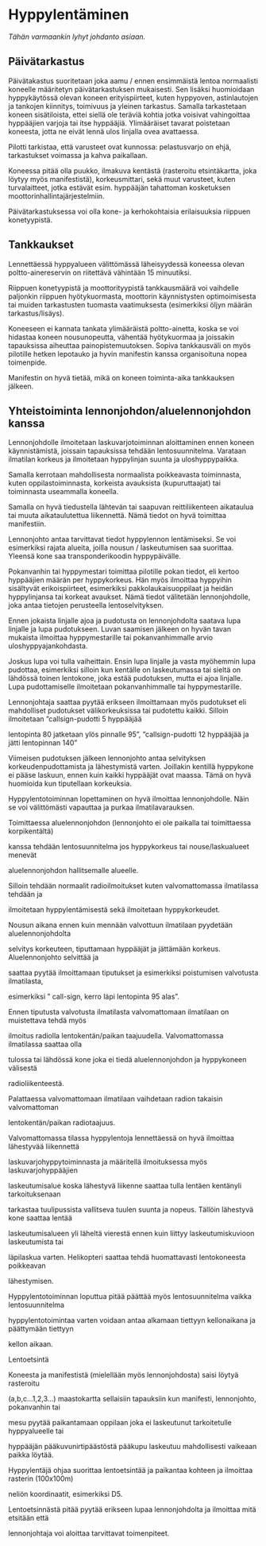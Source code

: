 
# Hyppylentäminen

*Tähän varmaankin lyhyt johdanto asiaan.*


## Päivätarkastus


Päivätakastus suoritetaan joka aamu / ennen ensimmäistä lentoa normaalisti koneelle määritetyn päivätarkastuksen mukaisesti. Sen lisäksi huomioidaan hyppykäytössä olevan koneen erityispiirteet, kuten hyppyoven, astinlautojen ja tankojen kiinnitys, toimivuus ja yleinen tarkastus. Samalla tarkastetaan koneen sisätiloista, ettei siellä ole teräviä kohtia jotka voisivat vahingoittaa hyppääjien varjoja tai itse hyppääjiä. Ylimääräiset tavarat poistetaan koneesta, jotta ne eivät lennä ulos linjalla ovea avattaessa.

Pilotti tarkistaa, että varusteet ovat kunnossa: pelastusvarjo on ehjä, tarkastukset voimassa ja kahva paikallaan. 

Koneessa pitää olla puukko, ilmakuva kentästä (rasteroitu etsintäkartta, joka löytyy myös manifestistä), korkeusmittari, sekä muut varusteet, kuten turvalaitteet, jotka estävät esim. hyppääjän tahattoman kosketuksen moottorinhallintajärjestelmiin.

Päivätarkastuksessa voi olla kone- ja kerhokohtaisia erilaisuuksia riippuen konetyypistä.

## Tankkaukset

Lennettäessä hyppyalueen välittömässä läheisyydessä koneessa olevan poltto-ainereservin on riitettävä vähintään 15 minuutiksi.

Riippuen konetyypistä ja moottorityypistä tankkausmäärä voi vaihdelle paljonkin riippuen hyötykuormasta, moottorin käynnistysten optimoimisesta tai muiden tarkastusten tuomasta vaatimuksesta (esimerkiksi öljyn määrän tarkastus/lisäys).

Koneeseen ei kannata tankata ylimääräistä poltto-ainetta, koska se voi hidastaa koneen nousunopeutta, vähentää hyötykuormaa ja joissakin tapauksissa aiheuttaa painopistemuutoksen. Sopiva tankkausväli on myös pilotille hetken lepotauko ja hyvin manifestin kanssa organisoituna nopea toimenpide.

Manifestin on hyvä tietää, mikä on koneen toiminta-aika tankkauksen jälkeen.


## Yhteistoiminta lennonjohdon/aluelennonjohdon kanssa

Lennonjohdolle ilmoitetaan laskuvarjotoiminnan aloittaminen ennen koneen käynnistämistä, joissain tapauksissa tehdään lentosuunnitelma. Varataan ilmatilan korkeus ja ilmoitetaan hyppylinjan suunta ja uloshyppypaikka.

Samalla kerrotaan mahdollisesta normaalista poikkeavasta toiminnasta, kuten oppilastoiminnasta, korkeista avauksista (kupuruttaajat) tai toiminnasta useammalla koneella.

Samalla on hyvä tiedustella lähtevän tai saapuvan reittiliikenteen aikataulua tai muuta aikataulutettua liikennettä. Nämä tiedot on hyvä toimittaa manifestiin.

Lennonjohto antaa tarvittavat tiedot hyppylennon lentämiseksi. Se voi esimerkiksi rajata alueita, joilla nousun / laskeutumisen saa suorittaa. Yleensä kone saa transponderikoodin hyppypäivälle.

Pokanvanhin tai hyppymestari toimittaa pilotille pokan tiedot, eli kertoo hyppääjien määrän per hyppykorkeus. Hän myös ilmoittaa hyppyihin sisältyvät erikoispiirteet, esimerkiksi pakkolaukaisuoppilaat ja heidän hyppylinjansa tai korkeat avaukset. Nämä tiedot välitetään lennonjohdolle, joka antaa tietojen perusteella lentoselvityksen.

Ennen jokaista linjalle ajoa ja pudotusta on lennonjohdolta saatava lupa linjalle ja lupa pudotukseen. Luvan saamisen jälkeen on hyvän tavan mukaista ilmoittaa hyppymestarille tai pokanvanhimmalle arvio uloshyppyajankohdasta. 

Joskus lupa voi tulla vaiheittain. Ensin lupa linjalle ja vasta myöhemmin lupa pudottaa, esimerkiksi silloin kun kentälle on laskeutumassa tai sieltä on lähdössä toinen lentokone, joka estää pudotuksen, mutta ei ajoa linjalle. Lupa pudottamiselle ilmoitetaan pokanvanhimmalle tai hyppymestarille.

Lennonjohtaja saattaa pyytää erikseen ilmoittamaan myös pudotukset eli mahdolliset pudotukset välikorkeuksissa tai pudotettu kaikki. Silloin ilmoitetaan ”callsign-pudotti 5 hyppääjää 

lentopinta 80 jatketaan ylös pinnalle 95”, ”callsign-pudotti 12 hyppääjää ja jätti lentopinnan 140”

Viimeisen pudotuksen jälkeen lennonjohto antaa selvityksen korkeudenpudottamista ja lähestymistä varten. Joillakin kentillä hyppykone ei pääse laskuun, ennen kuin kaikki hyppääjät ovat maassa. Tämä on hyvä huomioida kun tiputellaan korkeuksia. 

Hyppylentotoiminnan lopettaminen on hyvä ilmoittaa lennonjohdolle. Näin se voi välittömästi vapauttaa ja purkaa ilmatilavarauksen.

Toimittaessa aluelennonjohdon (lennonjohto ei ole paikalla tai toimittaessa korpikentältä) 

kanssa tehdään lentosuunnitelma jos hyppykorkeus tai nouse/laskualueet menevät 

aluelennonjohdon hallitsemalle alueelle.

Silloin tehdään normaalit radioilmoitukset kuten valvomattomassa ilmatilassa tehdään ja 

ilmoitetaan hyppylentämisestä sekä ilmoitetaan hyppykorkeudet.

Nousun aikana ennen kuin mennään valvottuun ilmatilaan pyydetään aluelennonjohdolta 

selvitys korkeuteen, tiputtamaan hyppääjät ja jättämään korkeus. Aluelennonjohto selvittää ja 

saattaa pyytää ilmoittamaan tiputukset ja esimerkiksi poistumisen valvotusta ilmatilasta, 

esimerkiksi ” call-sign, kerro läpi lentopinta 95 alas”.

Ennen tiputusta valvotusta ilmatilasta valvomattomaan ilmatilaan on muistettava tehdä myös 

ilmoitus radiolla lentokentän/paikan taajuudella. Valvomattomassa ilmatilassa saattaa olla 

tulossa tai lähdössä kone joka ei tiedä aluelennonjohdon ja hyppykoneen välisestä 

radioliikenteestä.

Palattaessa valvomattomaan ilmatilaan vaihdetaan radion takaisin valvomattoman 

lentokentän/paikan radiotaajuus.

Valvomattomassa tilassa hyppylentoja lennettäessä on hyvä ilmoittaa lähestyvää liikennettä 

laskuvarjohyppytoiminnasta ja määritellä ilmoituksessa myös laskuvarjohyppääjien 

laskeutumisalue koska lähestyvä liikenne saattaa tulla lentäen kentänyli tarkoituksenaan 

tarkastaa tuulipussista vallitseva tuulen suunta ja nopeus. Tällöin lähestyvä kone saattaa lentää 

laskeutumisalueen yli läheltä vierestä ennen kuin liittyy laskeutumiskuvioon laskeutumista tai 

läpilaskua varten. Helikopteri saattaa tehdä huomattavasti lentokoneesta poikkeavan 

lähestymisen.

Hyppylentotoiminnan loputtua pitää päättää myös lentosuunnitelma vaikka lentosuunnitelma 

hyppylentotoimintaa varten voidaan antaa alkamaan tiettyyn kellonaikana ja päättymään tiettyyn 

kellon aikaan.

Lentoetsintä

Koneesta ja manifestistä (mielellään myös lennonjohdosta) saisi löytyä rasteroitu 

(a,b,c…1,2,3…) maastokartta sellaisiin tapauksiin kun manifesti, lennonjohto, pokanvanhin tai 

mesu pyytää paikantamaan oppilaan joka ei laskeutunut tarkoitetulle hyppyalueelle tai 

hyppääjän pääkuvunirtipäästöstä pääkupu laskeutuu mahdollisesti vaikeaan paikka löytää.

Hyppylentäjä ohjaa suorittaa lentoetsintää ja paikantaa kohteen ja ilmoittaa rasterin (100x100m) 

neliön koordinaatit, esimerkiksi D5.

Lentoetsinnästä pitää pyytää erikseen lupaa lennonjohdolta ja ilmoittaa mitä etsitään että 

lennonjohtaja voi aloittaa tarvittavat toimenpiteet.